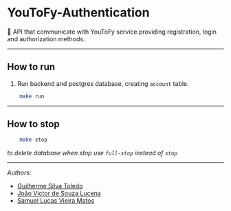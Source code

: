 # YouToFy-Authentication

🚀 API that communicate with YouToFy service providing registration, login and authorization methods.

___

## How to run

1. Run backend and postgres database, creating `account` table.

```bash
    make run
```

___

## How to stop

```bash
    make stop 
```

_to delete database when stop use `full-stop` instead of `stop`_

___

_Authors:_

- [Guilherme Silva Toledo](https://github.com/drawnator)
- [João Victor de Souza Lucena](https://github.com/joaovictorsl)
- [Samuel Lucas Vieira Matos](https://github.com/SamuelLucasVM)

